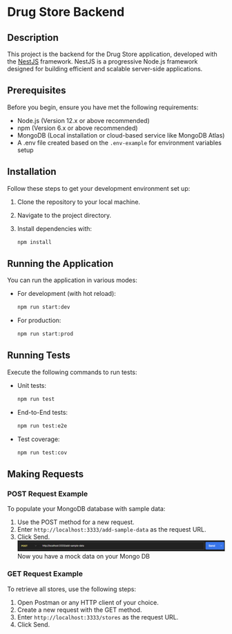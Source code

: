 # Drug Store Backend

## Description

This project is the backend for the Drug Store application, developed with the [NestJS](https://nestjs.com/) framework. NestJS is a progressive Node.js framework designed for building efficient and scalable server-side applications.

## Prerequisites

Before you begin, ensure you have met the following requirements:
- Node.js (Version 12.x or above recommended)
- npm (Version 6.x or above recommended)
- MongoDB (Local installation or cloud-based service like MongoDB Atlas)
- A .env file created based on the `.env-example` for environment variables setup

## Installation

Follow these steps to get your development environment set up:

1. Clone the repository to your local machine.
2. Navigate to the project directory.
3. Install dependencies with:

    ```bash
    npm install
    ```

## Running the Application

You can run the application in various modes:

- For development (with hot reload):

    ```bash
    npm run start:dev
    ```

- For production:

    ```bash
    npm run start:prod
    ```

## Running Tests

Execute the following commands to run tests:

- Unit tests:

    ```bash
    npm run test
    ```

- End-to-End tests:

    ```bash
    npm run test:e2e
    ```

- Test coverage:

    ```bash
    npm run test:cov
    ```

## Making Requests


### POST Request Example

To populate your MongoDB database with sample data:

1. Use the POST method for a new request.
2. Enter `http://localhost:3333/add-sample-data` as the request URL.
3. Click Send.
![example](image.png)
Now you have a mock data on your Mongo DB

### GET Request Example

To retrieve all stores, use the following steps:

1. Open Postman or any HTTP client of your choice.
2. Create a new request with the GET method.
3. Enter `http://localhost:3333/stores` as the request URL.
4. Click Send.
